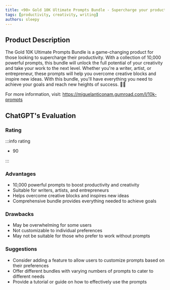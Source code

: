 ```yaml
---
title: <90> Gold 10K Ultimate Prompts Bundle - Supercharge your productivity with 10,000 powerful prompts
tags: [productivity, creativity, writing]
authors: sleepy
---
```


## Product Description

The Gold 10K Ultimate Prompts Bundle is a game-changing product for those looking to supercharge their productivity. With a collection of 10,000 powerful prompts, this bundle will unlock the full potential of your creativity and take your work to the next level. Whether you're a writer, artist, or entrepreneur, these prompts will help you overcome creative blocks and inspire new ideas. With this bundle, you'll have everything you need to achieve your goals and reach new heights of success. 💪🚀

For more information, visit: https://miguelanticonam.gumroad.com/l/10k-prompts

## ChatGPT's Evaluation

### Rating

:::info rating

- 90

:::

### Advantages

- 10,000 powerful prompts to boost productivity and creativity
- Suitable for writers, artists, and entrepreneurs
- Helps overcome creative blocks and inspires new ideas
- Comprehensive bundle provides everything needed to achieve goals


### Drawbacks

- May be overwhelming for some users
- Not customizable to individual preferences
- May not be suitable for those who prefer to work without prompts

### Suggestions

- Consider adding a feature to allow users to customize prompts based on their preferences
- Offer different bundles with varying numbers of prompts to cater to different needs
- Provide a tutorial or guide on how to effectively use the prompts